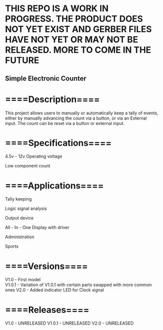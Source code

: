 # THIS REPO IS A WORK IN PROGRESS. THE PRODUCT DOES NOT YET EXIST AND GERBER FILES HAVE NOT YET OR MAY NOT BE RELEASED. MORE TO COME IN THE FUTURE
## Simple Electronic Counter
# ====Description====
This project allows users to manually or automatically keep a tally of events, either by manually advancing the count via a button, or via an External input. The count can be reset via a button or external input.

# ====Specifications====
4.5v - 12v Operating voltage

Low component count




# ====Applications====
Tally keeping

Logic signal analysis

Output device

All - In - One Display with driver

Administration

Sports

# ====Versions====
V1.0   - First model                                                            
V1.0.1 - Variation of V1.0.1 with certain parts swapped with more common ones
V2.0   - Added indicator LED for Clock signal

# ====Releases====
V1.0   - UNRELEASED
V1.0.1 - UNRELEASED
V2.0   - UNRELEASED
